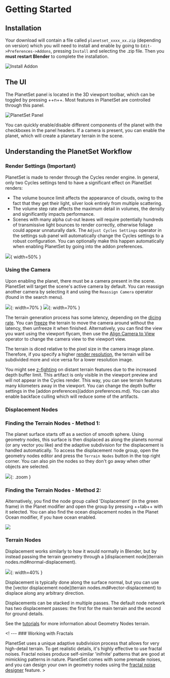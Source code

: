 # Getting Started

## Installation

Your download will contain a file called `planetset_xxxx_xx.zip` (depending on version) which you will need to install and enable by going to `Edit->Preferences->Addons`, pressing `Install` and selecting the .zip file. Then you **must restart Blender** to complete the installation.

![Install Addon](media/install_addon.jpg)

## The UI

The PlanetSet panel is located in the 3D viewport toolbar, which can be toggled by pressing ++n++. Most features in PlanetSet are controlled through this panel.

![PlanetSet Panel](media/planetset_panel.jpg)

You can quickly enable/disable different components of the planet with the checkboxes in the panel headers. If a camera is present, you can enable the planet, which will create a planetary terrain in the scene.

## Understanding the PlanetSet Workflow

### Render Settings (Important)

PlanetSet is made to render through the Cycles render engine. In general, only two Cycles settings tend to have a significant effect on PlanetSet renders:
- The volume bounce limit affects the appearance of clouds, owing to the fact that they get their light, silver look entirely from multiple scattering.
- The volume step rate affects the maximum detail in volumes, the density and significantly impacts performance.
- Scenes with many alpha cut-out leaves will require potentially hundreds of transmissive light bounces to render correctly, otherwise foliage could appear unnaturally dark.
The `Adjust Cycles Settings` operator in the settings sub panel will automatically change the Cycles settings to a robust configuration. You can optionally make this happen automatically when enabling PlanetSet by going into the addon preferences.

![](media/adjust_cycles_settings.jpg){ width=50% }

### Using the Camera

Upon enabling the planet, there must be a camera present in the scene. PlanetSet will target the scene's active camera by default. You can reassign another camera by selecting it and using the `Reassign Camera` operator (found in the search menu).

![](media/default_startup_planet.jpg){: width=70% }
![](media/default_startup_planet_2.jpg){: width=70% }

The terrain generation process has some latency, depending on the [dicing rate](planet.md#dice-rate). You can [freeze](planet.md#freeze) the terrain to move the camera around without the latency, then unfreeze it when finished. Alternatively, you can find the view you want using the viewport flycam, then use the [Align Camera to View](https://docs.blender.org/manual/en/2.79/editors/3dview/navigate/align.html#align-view-menu) operator to change the camera view to the viewport view.

The terrain is diced relative to the pixel size in the camera image plane. Therefore, if you specify a higher [render resolution](https://docs.blender.org/manual/en/latest/render/output/properties/format.html#format), the terrain will be subdivided more and vice versa for a lower resolution image.

You might see [z-fighting](https://en.wikipedia.org/wiki/Z-fighting) on distant terrain features due to the increased depth buffer limit. This artifact is only visible in the viewport preview and will not appear in the Cycles render. This way, you can see terrain features many kilometers away in the viewport. You can change the depth buffer settings in the [addon preferences](addon preferences.md). You can also enable backface culling which will reduce some of the artifacts.

### Displacement Nodes

### Finding the Terrain Nodes - Method 1:

The planet surface starts off as a section of smooth sphere. Using geometry nodes, this surface is then displaced as along the planets normal (or any vector you like) and the adaptive subdivision for the displacement is handled automatically. To access the displacement node group, open the geometry nodes editor and press the `Terrain Nodes` button in the top right corner. You can also pin the nodes so they don't go away when other objects are selected.

![](media/open_nodes.jpg){: .zoom }

### Finding the Terrain Nodes - Method 2:

Alternatively, you find the node group called 'Displacement' (in the green frame) in the Planet modifier and open the group by pressing ++tab++ with it selected. You can also find the ocean displacement nodes in the Planet Ocean modifier, if you have ocean enabled.

![](media/displacement_node_location.jpg)

### Terrain Nodes

Displacement works similarly to how it would normally in Blender, but by instead passing the terrain geometry through a [displacement node](terrain nodes.md#normal-displacement).

![](media/displacement_set_position.jpg){: width=40% }

Displacement is typically done along the surface normal, but you can use the [vector displacement node](terrain nodes.md#vector-displacement) to displace along any arbitrary direction.

Displacements can be stacked in multiple passes. The default node network has two displacement passes: the first for the main terrain and the second for ground details.

See the [tutorials](./tutorials/terrain%20introduction.md) for more information about Geometry Nodes terrain.

<! --- ### Working with Fractals

PlanetSet uses a unique adaptive subdivision process that allows for very high-detail terrain. To get realistic details, it's highly effective to use fractal noises. Fractal noises produce self-similar 'inifnite' patterns that are good at mimicking patterns in nature. PlanetSet comes with some premade noises, and you can design your own in geometry nodes using the [fractal noise designer]() feature. >